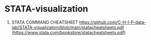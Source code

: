 # STATA-visualization

1. STATA COMMAND CHEATSHEET <https://github.com/C-H-I-P-data-lab/STATA-visualization/blob/main/statacheatsheets.pdf> (https://www.stata.com/bookstore/statacheatsheets.pdf)

